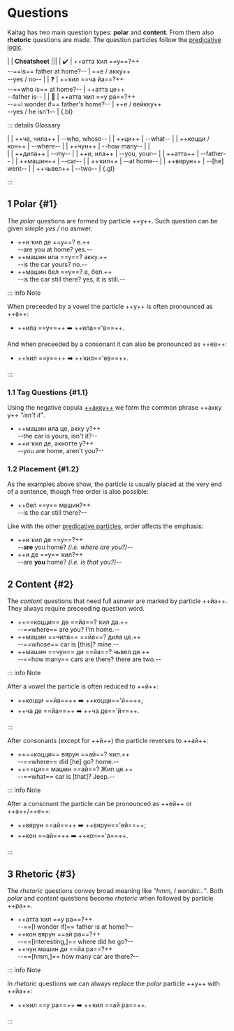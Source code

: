 # Questions

Kaitag has two main question types: **polar** and **content**. From them also **rhetoric** questions are made. The question particles follow the [predicative logic](./predicatives).

|
| **Cheatsheet** |||
| ✔️ | ++атта ҡил ==у==?++ <br> --==is== father at home?-- | ++е / акку++ <br> --yes / no-- |
| ❓ | ++ҡил ==ча йа==?++ <br> --==who is== at home?-- | ++атта це++ <br> --father is-- |
| 🤔 | ++атта ҡил ==у ра==?++ <br> --==I wonder if== father's home?-- | ++е / вейкку++ <br> --yes / he isn't-- |
{.bl}

::: details Glossary

|
| ++ча, чила++ | --who, whose-- |
| ++ци++ | --what-- |
| ++коцци / кон++ | --where-- |
| ++чун++ | --how many-- |
| <br> |
| ++дила++ | --my-- |
| ++и, ила++ | --you, your-- |
| ++атта++ | --father-- |
| ++машин++ | --car-- |
| ++ҡил++ | --at home-- |
| ++вярун++ | --[he] went-- |
| ++чьвел++ | --two-- |
{.gl}

:::

## 1 Polar {#1}

The *polar* questions are formed by particle ++y++. Such question can be given simple *yes / no* asnwer.

- ++и ҡил де ==у==? е.++  
  --are you at home? yes.--
- ++машин ила ==у==? акку.++  
  --is the car yours? no.--
- ++машин бел ==у==? е, бел.++  
  --is the car still there? yes, it is still.--

::: info Note

When preceeded by a vowel the particle ++у++ is often pronounced as ++в++:

- ++ила ==у==++ ➡️ ++ила=='в==++.
  
And when preceeded by a consonant it can also be pronounced as ++ев++:

- ++ҡил ==у==++ ➡️ ++ҡил=='ев==++.

:::

### 1.1 Tag Questions {#1.1}

Using the negative copula [++акку++](./copulas.md#1.1) we form the common phrase ++акку у++ *"isn't it"*.

- ++машин ила це, акку у?++  
  --the car is yours, isn't it?--
- ++и ҡил де, аккотте у?++  
  --you are home, aren't you?--

### 1.2 Placement {#1.2}

As the examples above show, the particle is usually placed at the very end of a sentence, though free order is also possible:

- ++бел ==у== машин?++  
  --is the car still there?--

Like with the other [predicative particles](./predicatives#3), order affects the emphasis:

- ++и ҡил де ==у==?++  
  --**are** you home? *(i.e. where are you?)*--
- ++и де ==у== ҡил?++  
  --are **you** home? *(i.e. is that you?)*--

## 2 Content {#2}

The *content* questions that need full asnwer are marked by particle ++йа++. They always require preceeding question word.

- ++==коцци== де ==йа==? ҡил да.++  
  --==where== are you? I'm home.--
- ++машин ==чила== ==йа==? дила це.++  
  --==whose== car is [this]? mine.--
- ++машин ==чун== ди ==йа==? чьвел ди.++  
  --==how many== cars are there? there are two.--

::: info Note

After a vowel the particle is often reduced to ++й++:  

- ++коцци ==йа==++ ➡️ ++коцци=='й==++;
- ++ча де ==йа==++ ➡️ ++ча де=='й==++.

:::

After consonants (except for ++й++) the particle reverses to ++ай++:

- ++==коцци== вярун ==ай==? ҡил.++  
  --==where== did [he] go? home.--
- ++==ци== машин ==ай==? Жип це.++  
  --==what== car is [that]? Jeep.--

::: info Note

After a consonant the particle can be pronounced as ++ей++ or ++а++/++е++:  

- ++вярун ==ай==++ ➡️ ++вярун=='ей==++;
- ++кон ==ай==++ ➡️ ++кон=='а==++.

:::

## 3 Rhetoric {#3}

The *rhetoric* questions convey broad meaning like *"hmm, I wonder..."*. Both *polar* and *content* questions become *rhetoric* when followed by particle ++ра++.

- ++атта ҡил ==у ра==?++  
  --==[I wonder if]== father is at home?--
- ++кон вярун ==ай ра==?++  
  --==[interesting,]== where did he go?--
- ++чун машин ди ==йа ра==?++  
  --==[hmm,]== how many car are there?--

::: info Note

In *rhetoric* questions we can always replace the *polar* particle ++у++ with ++йа++:  

- ++ҡил ==у ра==++ ➡️ ++ҡил ==ай ра==++.

:::
